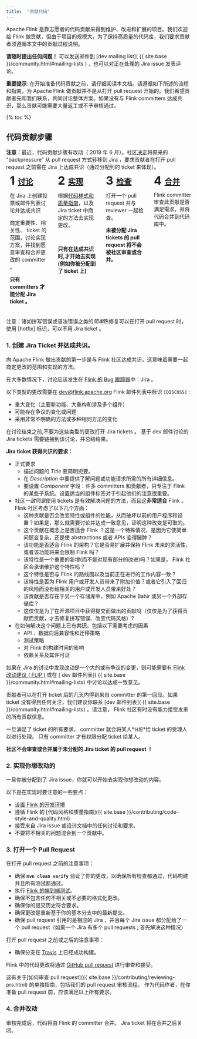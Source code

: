 ```yaml
---
title:  "贡献代码"
---
```


Apache Flink 是靠志愿者的代码贡献来得到维护、改进和扩展的项目。我们欢迎给 Flink 做贡献，但由于项目的规模大，为了保持高质量的代码库，我们要求贡献者须遵循本文中的贡献过程说明。

**请随时提出任何问题！** 可以发送邮件到 [dev mailing list]( {{ site.base }}/community.html#mailing-lists ) ，也可以对正在处理的 Jira issue 发表评论。

**重要提示**: 在开始准备代码贡献之前，请仔细阅读本文档。请遵循如下所述的流程和指南，为 Apache Flink 做贡献并不是从打开 pull request 开始的。我们希望贡献者先和我们联系，共同讨论整体方案。如果没有与 Flink committers 达成共识，那么贡献可能需要大量返工或不予审核通过。



{% toc %}

## 代码贡献步骤

<style>
.contribute-grid {
  margin-bottom: 10px;
  display: flex;
  flex-direction: column;
  margin-left: -2px;
  margin-right: -2px;
}

.contribute-grid .column {
  margin-top: 4px;
  padding: 0 2px;
}

@media only screen and (min-width: 480px) {
  .contribute-grid {
    flex-direction: row;
    flex-wrap: wrap;
  }

  .contribute-grid .column {
    flex: 0 0 50%;
  }

  .contribute-grid .column {
    margin-top: 4px;
  }
}

@media only screen and (min-width: 960px) {
  .contribute-grid {
    flex-wrap: nowrap;
  }

  .contribute-grid .column {
    flex: 0 0 25%;
  }

}

.contribute-grid .panel {
  height: 100%;
  margin: 0;
}

.contribute-grid .panel-body {
  padding: 10px;
}

.contribute-grid h2 {
  margin: 0 0 10px 0;
  padding: 0;
  display: flex;
  align-items: flex-start;
}

.contribute-grid .number {
  margin-right: 0.25em;
  font-size: 1.5em;
  line-height: 0.9;
}
</style>


<div class="alert alert-warning" role="alert">
    <b>注意：</b>最近，代码贡献步骤有改动（ 2019 年 6 月）。社区<a href="https://lists.apache.org/thread.html/1e2b85d0095331606ad0411ca028f061382af08138776146589914f8@%3Cdev.flink.apache.org%3E">决定</a>将原来的 "backpressure” 从 pull request 方式转移到 Jira ，要求贡献者在打开 pull request 之前需在 Jira 上达成共识（通过分配到的 ticket 来体现）。
</div>


<div class="contribute-grid">
  <div class="column">
    <div class="panel panel-default">
      <div class="panel-body">
        <h2><span class="number">1</span><a href="#consensus">讨论</a></h2>
        <p>在 Jira 上创建投票或邮件列表讨论并达成共识</p>
        <p>商定重要性、相关性、 ticket 的范围，讨论实现方案，并找到愿意审查和合并更改的 committer 。</p>
        <p><b>只有 committers 才能分配 Jira ticket 。</b></p>
      </div>
    </div>
  </div>
  <div class="column">
    <div class="panel panel-default">
      <div class="panel-body">
        <h2><span class="number">2</span><a href="#implement">实现</a></h2>
        <p>根据<a href="{{ site.base }}/contributing/code-style-and-quality.html">代码样式和质量指南</a>，以及 Jira ticket 中商定的方法去实现更改。</p> <br />
        <p><b>只有在达成共识时,才开始去实现(例如你被分配到了 ticket 上)</b></p>
      </div>
    </div>
  </div>
  <div class="column">
    <div class="panel panel-default">
      <div class="panel-body">
        <h2><span class="number">3</span><a href="#review">检查</a></h2>
        <p>打开一个 pull request 并与 reviewer 一起检查。</p>
        <p><b>未被分配 Jira tickets 的 pull request 将不会被社区审查或合并。</b></p>
      </div>
    </div>
  </div>
  <div class="column">
    <div class="panel panel-default">
      <div class="panel-body">
        <h2><span class="number">4</span><a href="#merge">合并</a></h2>
        <p> Flink committer 审查此贡献是否满足需求，并将代码合并到代码库中。</p>
      </div>
    </div>
  </div>
</div>

<div class="row">
  <div class="col-sm-12">
    <div class="panel panel-default">
      <div class="panel-body">
        注意：诸如拼写错误或语法错误之类的<i>简单</i>热修复可以在打开 pull request 时，使用 [hotfix] 标识，可以不用 Jira ticket 。
      </div>
    </div>
  </div>
</div>



<a name="达成共识"></a>

### 1. 创建 Jira Ticket 并达成共识。


向 Apache Flink 做出贡献的第一步是与 Flink 社区达成共识，这意味着需要一起商定更改的范围和实现的方法。

在大多数情况下，讨论应该发生在 [ Flink 的 Bug 跟踪器](https://issues.apache.org/jira/projects/FLINK/summary)中：Jira 。

以下类型的更改需要在 dev@flink.apache.org Flink 邮件列表中标识 `[DISCUSS]` :

 - 重大变化（主要新功能、大重构和涉及多个组件）
 - 可能存在争议的变化或问题
 - 采用非常不明确的方法或多种相同方法的变化

 在讨论结束之前,不要为这些类型的更改打开 Jira tickets 。
 基于 dev 邮件讨论的 Jira tickets 需要链接到该讨论，并总结结果。



**Jira ticket 获得共识的要求：**

  - 正式要求
     - 描述问题的 *Title* 要简明扼要。
     - 在 *Description* 中要提供了解问题或功能请求所需的所有详细信息。
     - 要设置 *Component* 字段：许多 committers 和贡献者，只专注于 Flink 的某些子系统。设置适当的组件标签对于引起他们的注意很重要。
  - 社区*一致同意*使用 tickets 是有效解决问题的方法，而且这**非常适合** Flink 。 
    Flink 社区考虑了以下几个方面：
     - 这种贡献是否会改变特性或组件的性能，从而破坏以前的用户程序和设置？如果是，那么就需要讨论并达成一致意见，证明这种改变是可取的。
     - 这个贡献在概念上是否适合 Flink ？这是一个特殊情况，是因为它使简单问题变复杂，还是使 abstractions 或者 APIs 变得臃肿？
     - 该功能是否适合 Flink 的架构？它是否易扩展并保持 Flink 未来的灵活性，或者该功能将来会限制 Flink 吗？
     - 该特性是一个重要的新增(而不是对现有部分的改进)吗？如果是， Flink 社区会承诺维护这个特性吗？
     - 这个特性是否与 Flink 的路线图以及当前正在进行的工作内容一致？
     - 该特性是否为 Flink 用户或开发人员带来了附加价值？或者它引入了回归的风险而没有给相关的用户或开发人员带来好处？
     - 该贡献是否存在于另一个存储库中，例如 Apache Bahir 或另一个外部存储库？
     - 这仅仅是为了在开源项目中获得提交而做出的贡献吗（仅仅是为了获得贡献而贡献，才去修复拼写错误、改变代码风格）?
  - 在如何解决这个问题上已有**共识**，包括以下需要考虑的因素
    - API 、数据向后兼容性和迁移策略
    - 测试策略
    - 对 Flink 的构建时间的影响
    - 依赖关系及其许可证

如果在 Jira 的讨论中发现改动是一个大的或有争议的变更，则可能需要有 [Flink 改动建议 ( FLIP )](https://cwiki.apache.org/confluence/display/FLINK/Flink+Improvement+Proposals) 或在 [ dev 邮件列表]( {{ site.base }}/community.html#mailing-lists) 中讨论以达成一致意见。

贡献者可以在打开 ticket 后的几天内得到来自 committer 的第一回应。如果 ticket 没有得到任何关注，我们建议你联系 [dev 邮件列表]( {{ site.base }}/community.html#mailing-lists) 。请注意， Flink 社区有时没有能力接受发来的所有贡献信息。


一旦满足了 ticket 的所有要求， committer 就会将某人*`分配`*给 ticket 的受理人以进行处理。
只有 committer 才有权限分配 ticket 给某人。

**社区不会审查或合并属于未分配的 Jira ticket 的 pull request ！**


<a name="实现"></a>

### 2. 实现你想改动的

一旦你被分配到了 Jira issue，你就可以开始去实现你想改动的内容。

以下是在实现时要注意的一些要点：

- [设置 Flink 的开发环境](https://cwiki.apache.org/confluence/display/FLINK/Setting+up+a+Flink+development+environment)
- 遵循 Flink 的 [代码风格和质量指南]({{ site.base }}/contributing/code-style-and-quality.html)
- 接受来自 Jira issue 或设计文档中的任何讨论和要求。
- 不要将不相关的问题混合到一个贡献中。


<a name="审查"></a>

### 3. 打开一个 Pull Request

在打开 pull request 之前的注意事项：

 - 确保 **`mvn clean verify`** 验证了你的更改，以确保所有检查都通过，代码构建并且所有测试都通过。
 - 执行 [Flink 的端到端测试](https://github.com/apache/flink/tree/master/flink-end-to-end-tests#running-tests)。
 - 确保不包含任何不相关或不必要的格式化更改。
 - 确保你的提交历史符合要求。
 - 确保更改是重新基于你的基本分支中的最新提交。
 - 确保 pull request 引用的是相应的 Jira ，并且每个 Jira issue 都分配给了一个 pull request（如果一个 Jira 有多个 pull requests ; 首先解决这种情况）

 打开 pull request 之前或之后的注意事项：

 - 确保分支在  [Travis](https://travis-ci.org/) 上已经成功构建。

Flink 中的代码更改将通过 [GitHub pull request](https://help.github.com/en/articles/creating-a-pull-request) 进行审查和接受。

这有关于[如何审查 pull request]({{ site.base }}/contributing/reviewing-prs.html) 的单独指南，包括我们的 pull request 审核流程。 作为代码作者，在你准备 pull request 前，应该满足以上所有要求。







<a name="合并"></a>

### 4. 合并改动

审核完成后，代码将由 Flink 的 committer 合并。 Jira ticket 将在合并之后关闭。


